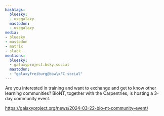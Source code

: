 ```yaml
---
hashtags:
  bluesky:
  - usegalaxy
  mastodon:
  - usegalaxy
media:
- bluesky
- mastodon
- matrix
- slack
mentions:
  bluesky:
  - galaxyproject.bsky.social
  mastodon:
  - "galaxyfreiburg@baw\xFC.social"
---
```

Are you interested in training and want to exchange and get to know other learning communities? BioNT, together with the Carpentries, is hosting a 3-day community event.

https://galaxyproject.org/news/2024-03-22-bio-nt-community-event/